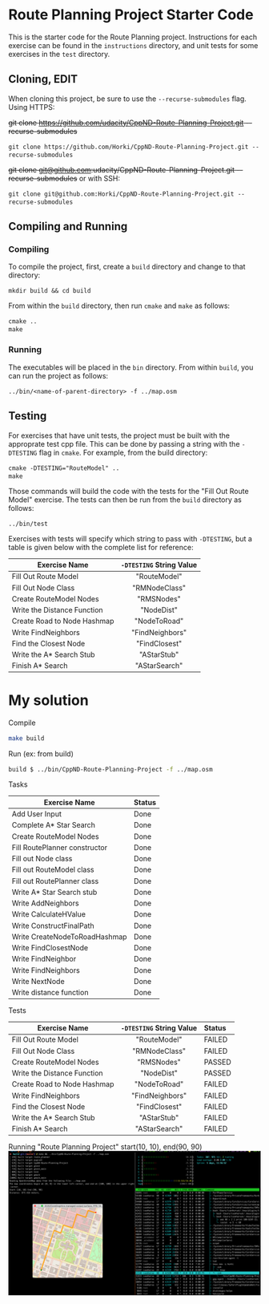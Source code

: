 # Route Planning Project Starter Code

This is the starter code for the Route Planning project. Instructions for each exercise can be found in the `instructions` directory, and unit tests for some exercises in the `test` directory.

## Cloning, EDIT

When cloning this project, be sure to use the `--recurse-submodules` flag. Using HTTPS:

~~git clone https://github.com/udacity/CppND-Route-Planning-Project.git --recurse-submodules~~
```
git clone https://github.com/Horki/CppND-Route-Planning-Project.git --recurse-submodules
```

~~git clone git@github.com:udacity/CppND-Route-Planning-Project.git --recurse-submodules~~
or with SSH:
```
git clone git@github.com:Horki/CppND-Route-Planning-Project.git --recurse-submodules
```

## Compiling and Running

### Compiling
To compile the project, first, create a `build` directory and change to that directory:
```
mkdir build && cd build
```
From within the `build` directory, then run `cmake` and `make` as follows:
```
cmake ..
make
```
### Running
The executables will be placed in the `bin` directory. From within `build`, you can run the project as follows:
```
../bin/<name-of-parent-directory> -f ../map.osm
```

## Testing

For exercises that have unit tests, the project must be built with the approprate test cpp file. This can be done by passing a string with the `-DTESTING` flag in `cmake`. For example, from the build directory:
```
cmake -DTESTING="RouteModel" ..
make
```
Those commands will build the code with the tests for the "Fill Out Route Model" exercise. The tests can then be run from the `build` directory as follows:
```
../bin/test
```
Exercises with tests will specify which string to pass with `-DTESTING`, but a table is given below with the complete list for reference:

| Exercise Name               | `-DTESTING` String Value |
|-----------------------------|:------------------------:|
| Fill Out Route Model        |       "RouteModel"       |
| Fill Out Node Class         |       "RMNodeClass"      |
| Create RouteModel Nodes     |        "RMSNodes"        |
| Write the Distance Function |        "NodeDist"        |
| Create Road to Node Hashmap |       "NodeToRoad"       |
| Write FindNeighbors         |      "FindNeighbors"     |
| Find the Closest Node       |       "FindClosest"      |
| Write the A\* Search Stub   |        "AStarStub"       |
| Finish A\* Search           |       "AStarSearch"      |


# My solution

Compile

```bash
make build
```

Run (ex: from build)

```bash
build $ ../bin/CppND-Route-Planning-Project -f ../map.osm
```

Tasks

Exercise Name | Status
--- | ---
Add User Input | Done
Complete A\* Star Search | Done
Create RouteModel Nodes | Done
Fill RoutePlanner constructor | Done
Fill out Node class | Done
Fill out RouteModel class | Done
Fill out RoutePlanner class | Done
Write A\* Star Search stub | Done
Write AddNeighbors | Done
Write CalculateHValue | Done
Write ConstructFinalPath | Done
Write CreateNodeToRoadHashmap | Done
Write FindClosestNode | Done
Write FindNeighbor | Done
Write FindNeighbors | Done
Write NextNode | Done
Write distance function | Done


Tests

| Exercise Name               | `-DTESTING` String Value | Status |
|-----------------------------|:------------------------:|:-------|
| Fill Out Route Model        |       "RouteModel"       | FAILED |
| Fill Out Node Class         |       "RMNodeClass"      | FAILED |
| Create RouteModel Nodes     |        "RMSNodes"        | PASSED |
| Write the Distance Function |        "NodeDist"        | PASSED |
| Create Road to Node Hashmap |       "NodeToRoad"       | FAILED |
| Write FindNeighbors         |      "FindNeighbors"     | FAILED |
| Find the Closest Node       |       "FindClosest"      | FAILED |
| Write the A\* Search Stub   |        "AStarStub"       | FAILED |
| Finish A\* Search           |       "AStarSearch"      | FAILED |



Running "Route Planning Project" start(10, 10), end(90, 90)
![Route Planning Project](img/Route-Planning-Project.png)